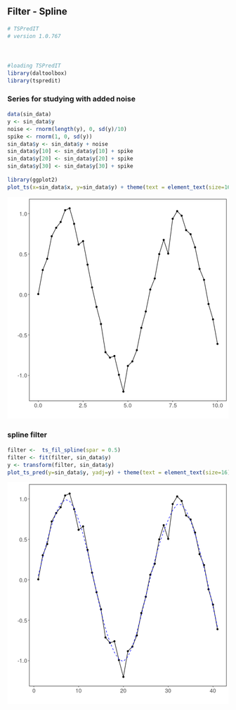 ## Filter - Spline


```r
# TSPredIT
# version 1.0.767



#loading TSPredIT
library(daltoolbox) 
library(tspredit) 
```

### Series for studying with added noise


```r
data(sin_data)
y <- sin_data$y
noise <- rnorm(length(y), 0, sd(y)/10)
spike <- rnorm(1, 0, sd(y))
sin_data$y <- sin_data$y + noise
sin_data$y[10] <- sin_data$y[10] + spike
sin_data$y[20] <- sin_data$y[20] + spike
sin_data$y[30] <- sin_data$y[30] + spike
```


```r
library(ggplot2)
plot_ts(x=sin_data$x, y=sin_data$y) + theme(text = element_text(size=16))
```

![plot of chunk unnamed-chunk-3](fig/ts_fil_spline/unnamed-chunk-3-1.png)

### spline filter


```r
filter <-  ts_fil_spline(spar = 0.5)
filter <- fit(filter, sin_data$y)
y <- transform(filter, sin_data$y)
plot_ts_pred(y=sin_data$y, yadj=y) + theme(text = element_text(size=16))
```

![plot of chunk unnamed-chunk-4](fig/ts_fil_spline/unnamed-chunk-4-1.png)

